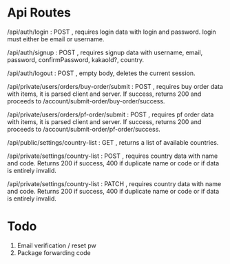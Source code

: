 # Api Routes

/api/auth/login
: POST , requires login data with login and password. login must either be email or username.

/api/auth/signup
: POST , requires signup data with username, email, password, confirmPassword, kakaoId?, country.

/api/auth/logout
: POST , empty body, deletes the current session.

/api/private/users/orders/buy-order/submit
: POST , requires buy order data with items, it is parsed client and server. If success, returns 200 and proceeds to /account/submit-order/buy-order/success.

/api/private/users/orders/pf-order/submit
: POST , requires pf order data with items, it is parsed client and server. If success, returns 200 and proceeds to /account/submit-order/pf-order/success.

/api/public/settings/country-list
: GET , returns a list of available countries.

/api/private/settings/country-list
: POST , requires country data with name and code. Returns 200 if success, 400 if duplicate name or code or if data is entirely invalid.

/api/private/settings/country-list
: PATCH , requires country data with name and code. Returns 200 if success, 400 if duplicate name or code or if data is entirely invalid.

# Todo

1. Email verification / reset pw
2. Package forwarding code
